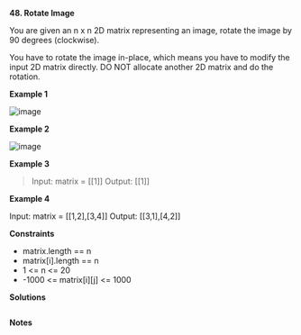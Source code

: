 **48. Rotate Image**

You are given an n x n 2D matrix representing an image, rotate the image by 90 degrees (clockwise).

You have to rotate the image in-place, which means you have to modify the input 2D matrix directly. DO NOT allocate another 2D matrix and do the rotation.

**Example 1**

![image](https://user-images.githubusercontent.com/51500878/132425888-dc90e4b5-70c7-4aac-a9a2-44d6f23f9588.png)

**Example 2**

![image](https://user-images.githubusercontent.com/51500878/132425914-3e834be0-7f68-471b-8887-9963826d6606.png)

**Example 3**

> Input: matrix = \[\[1]]
> Output: \[\[1]]

**Example 4**

Input: matrix = \[\[1,2],\[3,4]]
Output: \[\[3,1],\[4,2]]

**Constraints**

- matrix.length == n
- matrix[i].length == n
- 1 <= n <= 20
- -1000 <= matrix[i][j] <= 1000

**Solutions**

```python

```

**Notes**
